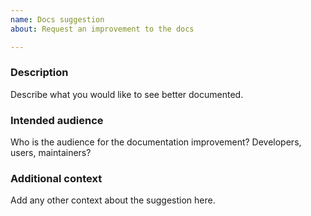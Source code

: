 ```yaml
---
name: Docs suggestion
about: Request an improvement to the docs

---
```


### Description
Describe what you would like to see better documented.

### Intended audience
Who is the audience for the documentation improvement? Developers, users, maintainers?

### Additional context
Add any other context about the suggestion here.
